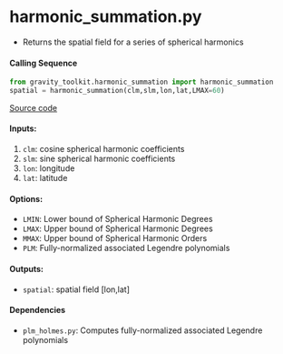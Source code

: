 harmonic_summation.py
====================

 - Returns the spatial field for a series of spherical harmonics  

#### Calling Sequence
```python
from gravity_toolkit.harmonic_summation import harmonic_summation
spatial = harmonic_summation(clm,slm,lon,lat,LMAX=60)
```
[Source code](https://github.com/tsutterley/read-GRACE-harmonics/blob/main/gravity_toolkit/harmonic_summation.py)

#### Inputs:
 1. `clm`: cosine spherical harmonic coefficients
 2. `slm`: sine spherical harmonic coefficients
 3. `lon`: longitude
 4. `lat`: latitude

#### Options:
 - `LMIN`: Lower bound of Spherical Harmonic Degrees
 - `LMAX`: Upper bound of Spherical Harmonic Degrees
 - `MMAX`: Upper bound of Spherical Harmonic Orders
 - `PLM`: Fully-normalized associated Legendre polynomials

#### Outputs:
 - `spatial`: spatial field [lon,lat]

#### Dependencies
 - `plm_holmes.py`: Computes fully-normalized associated Legendre polynomials  
